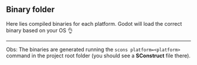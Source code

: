 ## Binary folder

Here lies compiled binaries for each platform.
Godot will load the correct binary based on your OS :ok_hand:

___

Obs: The binaries are generated running the `scons platform=<platform>` command in the project root folder (you should see a **SConstruct** file there).